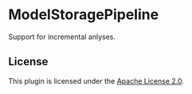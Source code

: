 # ModelStoragePipeline

Support for incremental anlyses.

## License

This plugin is licensed under the [Apache License 2.0](https://www.apache.org/licenses/LICENSE-2.0.html).
